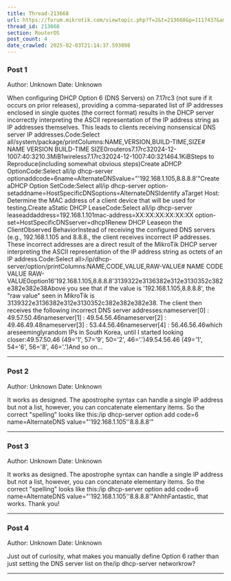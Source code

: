 ```yaml
---
title: Thread-213668
url: https://forum.mikrotik.com/viewtopic.php?f=2&t=213668&p=1117437&amp;sid=49f92a630bc7970d8ca50523be880e8f#p1117437
thread_id: 213668
section: RouterOS
post_count: 4
date_crawled: 2025-02-03T21:14:37.593898
---
```


### Post 1
Author: Unknown
Date: Unknown

When configuring DHCP Option 6 (DNS Servers) on 7.17rc3 (not sure if it occurs on prior releases), providing a comma-separated list of IP addresses enclosed in single quotes (the correct format) results in the DHCP server incorrectly interpreting the ASCII representation of the IP address string as IP addresses themselves. This leads to clients receiving nonsensical DNS server IP addresses.Code:Select all/system/package/printColumns:NAME,VERSION,BUILD-TIME,SIZE# NAME      VERSION  BUILD-TIME           SIZE0routeros7.17rc32024-12-1007:40:3210.3MiB1wireless7.17rc32024-12-1007:40:321464.1KiBSteps to Reproduce(including somewhat obvious steps)Create aDHCP OptionCode:Select all/ip dhcp-server optionaddcode=6name=AlternateDNSvalue="'192.168.1.105,8.8.8.8'"Create aDHCP Option SetCode:Select all/ip dhcp-server option-setaddname=HostSpecificDNSoptions=AlternateDNSIdentify aTarget Host: Determine the MAC address of a client device that will be used for testing.Create aStatic DHCP LeaseCode:Select all/ip dhcp-server leaseaddaddress=192.168.1.101mac-address=XX:XX:XX:XX:XX:XX option-set=HostSpecificDNSserver=dhcp1Renew DHCP Leaseon the ClientObserved BehaviorInstead of receiving the configured DNS servers (e.g., 192.168.1.105 and 8.8.8., the client receives incorrect IP addresses. These incorrect addresses are a direct result of the MikroTik DHCP server interpreting the ASCII representation of the IP address string as octets of an IP address.Code:Select all>/ip/dhcp-server/option/printColumns:NAME,CODE,VALUE,RAW-VALUE#  NAME     CODE  VALUE                    RAW-VALUE0option16'192.168.1.105,8.8.8.8'3139322e3136382e312e3130352c382e382e382e38Above you see that if the value is '192.168.1.105,8.8.8.8', the "raw value" seen in MikroTik is 3139322e3136382e312e3130352c382e382e382e38. The client then receives the following incorrect DNS server addresses:nameserver[0] : 49.57.50.46nameserver[1] : 49.54.56.46nameserver[2] : 49.46.49.48nameserver[3] : 53.44.56.46nameserver[4] : 56.46.56.46which areseeminglyrandom IPs in South Korea, until I started looking closer:49.57.50.46 (49='1', 57='9', 50='2', 46='.')49.54.56.46 (49='1', 54='6', 56='8', 46='.')And so on...

---
### Post 2
Author: Unknown
Date: Unknown

It works as designed. The apostrophe syntax can handle a single IP address but not a list, however, you can concatenate elementary items. So the correct "spelling" looks like this:/ip dhcp-server option add code=6 name=AlternateDNS value="'192.168.1.105''8.8.8.8'"

---
### Post 3
Author: Unknown
Date: Unknown

It works as designed. The apostrophe syntax can handle a single IP address but not a list, however, you can concatenate elementary items. So the correct "spelling" looks like this:/ip dhcp-server option add code=6 name=AlternateDNS value="'192.168.1.105''8.8.8.8'"AhhhFantastic, that works. Thank you!

---
### Post 4
Author: Unknown
Date: Unknown

Just out of curiosity, what makes you manually define Option 6 rather than just setting the DNS server list on the/ip dhcp-server networkrow?

---
